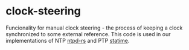 # clock-steering

Funcionality for manual clock steering - the process of keeping a clock synchronized to some external reference. This code is used in our implementations of NTP [ntpd-rs](https://github.com/pendulum-project/ntpd-rs) and PTP [statime](https://github.com/pendulum-project/statime).
